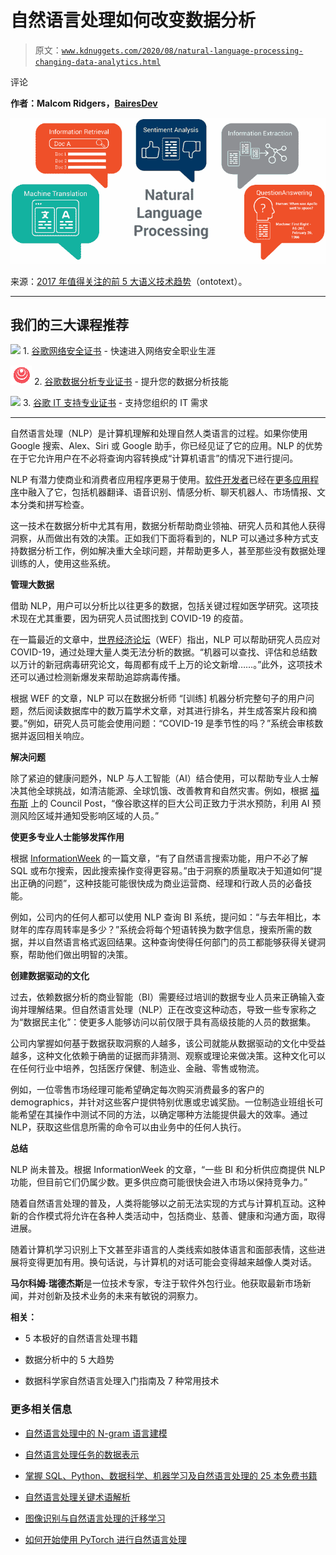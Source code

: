# 自然语言处理如何改变数据分析

> 原文：[`www.kdnuggets.com/2020/08/natural-language-processing-changing-data-analytics.html`](https://www.kdnuggets.com/2020/08/natural-language-processing-changing-data-analytics.html)

评论

**作者：Malcom Ridgers，[BairesDev](https://www.bairesdev.com/)**

![图示](img/b499b10448af1c7b977d5420fb0113a5.png)

来源：[2017 年值得关注的前 5 大语义技术趋势](https://ontotext.com/top-5-semantic-technology-trends-2017/)（ontotext）。

* * *

## 我们的三大课程推荐

![](img/0244c01ba9267c002ef39d4907e0b8fb.png) 1\. [谷歌网络安全证书](https://www.kdnuggets.com/google-cybersecurity) - 快速进入网络安全职业生涯

![](img/e225c49c3c91745821c8c0368bf04711.png) 2\. [谷歌数据分析专业证书](https://www.kdnuggets.com/google-data-analytics) - 提升您的数据分析技能

![](img/0244c01ba9267c002ef39d4907e0b8fb.png) 3\. [谷歌 IT 支持专业证书](https://www.kdnuggets.com/google-itsupport) - 支持您组织的 IT 需求

* * *

自然语言处理（NLP）是计算机理解和处理自然人类语言的过程。如果你使用 Google 搜索、Alex、Siri 或 Google 助手，你已经见证了它的应用。NLP 的优势在于它允许用户在不必将查询内容转换成“计算机语言”的情况下进行提问。

NLP 有潜力使商业和消费者应用程序更易于使用。[软件开发者](https://www.bairesdev.com/software-development-services/?utm_source=kdnuggets&utm_medium=link&utm_campaign=content&utm_content=middle)已经在[更多应用程序](https://towardsdatascience.com/natural-language-processing-nlp-top-10-applications-to-know-b2c80bd428cb)中融入了它，包括机器翻译、语音识别、情感分析、聊天机器人、市场情报、文本分类和拼写检查。

这一技术在数据分析中尤其有用，数据分析帮助商业领袖、研究人员和其他人获得洞察，从而做出有效的决策。正如我们下面将看到的，NLP 可以通过多种方式支持数据分析工作，例如解决重大全球问题，并帮助更多人，甚至那些没有数据处理训练的人，使用这些系统。

**管理大数据**

借助 NLP，用户可以分析比以往更多的数据，包括关键过程如医学研究。这项技术现在尤其重要，因为研究人员试图找到 COVID-19 的疫苗。

在一篇最近的文章中，[世界经济论坛](https://www.weforum.org/agenda/2020/06/this-is-how-ai-can-help-us-fight-covid-19/)（WEF）指出，NLP 可以帮助研究人员应对 COVID-19，通过处理大量人类无法分析的数据。“机器可以查找、评估和总结数以万计的新冠病毒研究论文，每周都有成千上万的论文新增……。”此外，这项技术还可以通过检测新爆发来帮助追踪病毒传播。

根据 WEF 的文章，NLP 可以在数据分析师 “[训练] 机器分析完整句子的用户问题，然后阅读数据库中的数万篇学术文章，对其进行排名，并生成答案片段和摘要。”例如，研究人员可能会使用问题：“COVID-19 是季节性的吗？”系统会审核数据并返回相关响应。

**解决问题**

除了紧迫的健康问题外，NLP 与人工智能（AI）结合使用，可以帮助专业人士解决其他全球挑战，如清洁能源、全球饥饿、改善教育和自然灾害。例如，根据 [福布斯](https://www.forbes.com/sites/forbestechcouncil/2019/09/03/15-social-challenges-ai-could-help-solve/#633b5de3533d) 上的 Council Post，“像谷歌这样的巨大公司正致力于洪水预防，利用 AI 预测风险区域并通知受影响区域的人员。”

**使更多专业人士能够发挥作用**

根据 [InformationWeek](https://www.informationweek.com/big-data/big-data-analytics/nlp-for-analytics-its-not-just-about-text/a/d-id/1336184#:~:text=Organizations%20have%20been%20using%20natural,NLP%20usage%20has%20been%20expanding.&text=In%20doing%20all%20of%20this,their%20products%20easier%20to%20use.) 的一篇文章，“有了自然语言搜索功能，用户不必了解 SQL 或布尔搜索，因此搜索操作变得更容易。”由于洞察的质量取决于知道如何“提出正确的问题”，这种技能可能很快成为商业运营商、经理和行政人员的必备技能。

例如，公司内的任何人都可以使用 NLP 查询 BI 系统，提问如：“与去年相比，本财年的库存周转率是多少？”系统会将每个短语转换为数字信息，搜索所需的数据，并以自然语言格式返回结果。这种查询使得任何部门的员工都能够获得关键洞察，帮助他们做出明智的决策。

**创建数据驱动的文化**

过去，依赖数据分析的商业智能（BI）需要经过培训的数据专业人员来正确输入查询并理解结果。但自然语言处理（NLP）正在改变这种动态，导致一些专家称之为“数据民主化”：使更多人能够访问以前仅限于具有高级技能的人员的数据集。

公司内掌握如何基于数据获取洞察的人越多，该公司就能从数据驱动的文化中受益越多，这种文化依赖于确凿的证据而非猜测、观察或理论来做决策。这种文化可以在任何行业中培养，包括医疗保健、制造业、金融、零售或物流。

例如，一位零售市场经理可能希望确定每次购买消费最多的客户的 demographics，并针对这些客户提供特别优惠或忠诚奖励。一位制造业班组长可能希望在其操作中测试不同的方法，以确定哪种方法能提供最大的效率。通过 NLP，获取这些信息所需的命令可以由业务中的任何人执行。

**总结**

NLP 尚未普及。根据 InformationWeek 的文章，“一些 BI 和分析供应商提供 NLP 功能，但目前它们仍属少数。更多供应商可能很快会进入市场以保持竞争力。”

随着自然语言处理的普及，人类将能够以之前无法实现的方式与计算机互动。这种新的合作模式将允许在各种人类活动中，包括商业、慈善、健康和沟通方面，取得进展。

随着计算机学习识别上下文甚至非语言的人类线索如肢体语言和面部表情，这些进展将变得更加有用。换句话说，与计算机的对话可能会变得越来越像人类对话。

**马尔科姆·瑞德杰斯**是一位技术专家，专注于软件外包行业。他获取最新市场新闻，并对创新及技术业务的未来有敏锐的洞察力。

**相关：**

+   5 本极好的自然语言处理书籍

+   数据分析中的 5 大趋势

+   数据科学家自然语言处理入门指南及 7 种常用技术

### 更多相关信息

+   [自然语言处理中的 N-gram 语言建模](https://www.kdnuggets.com/2022/06/ngram-language-modeling-natural-language-processing.html)

+   [自然语言处理任务的数据表示](https://www.kdnuggets.com/2018/11/data-representation-natural-language-processing.html)

+   [掌握 SQL、Python、数据科学、机器学习及自然语言处理的 25 本免费书籍](https://www.kdnuggets.com/25-free-books-to-master-sql-python-data-science-machine-learning-and-natural-language-processing)

+   [自然语言处理关键术语解析](https://www.kdnuggets.com/2017/02/natural-language-processing-key-terms-explained.html)

+   [图像识别与自然语言处理的迁移学习](https://www.kdnuggets.com/2022/01/transfer-learning-image-recognition-natural-language-processing.html)

+   [如何开始使用 PyTorch 进行自然语言处理](https://www.kdnuggets.com/2022/04/start-natural-language-processing-pytorch.html)
